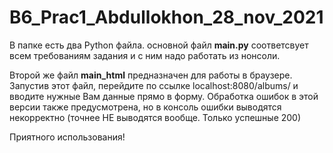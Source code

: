 # B6_Prac1_Abdullokhon_28_nov_2021
В папке есть два Python файла. 
основной файл **main.py** соответсвует всем требованиям задания и с ним надо работать из нонсоли.

Второй же файл **main_html** предназначен для работы в браузере. Запустив этот файл, перейдите по
ссылке localhost:8080/albums/ и вводите нужные Вам данные прямо в форму.
Обработка ошибок в этой версии также предусмотрена, но в консоль ошибки выводятся некорректно
(точнее НЕ выводятся вообще. Только успешные 200)

Приятного использования!
